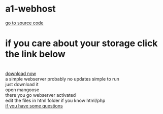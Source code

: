# a1-webhost
<a href="https://github.com/dream8826/a1-webhost">go to source code</a><br>
<h1>if you care about your storage click the link below</h1><br>
<a href="A1-webhost.zip">download now</a><br>
a simple webserver probably no updates  
simple to run<br>
just download it<br>
open mangoose<br>
there you go webserver activated<br>
edit the files in html folder if you know html/php<br>
<a href="https://github.com/dream8826/a1-webhost/blob/caf7464eb1582b546918418de06f2fb1c083ab43/help/Index.md">if you have some questions</a>
